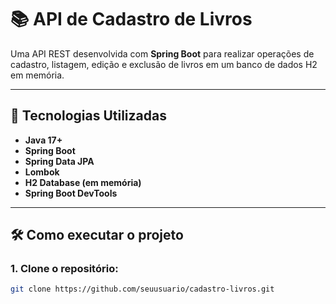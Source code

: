 # 📚 API de Cadastro de Livros

Uma API REST desenvolvida com **Spring Boot** para realizar operações de cadastro, listagem, edição e exclusão de livros em um banco de dados H2 em memória.

---

## 🚀 Tecnologias Utilizadas

- **Java 17+**
- **Spring Boot**
- **Spring Data JPA**
- **Lombok**
- **H2 Database (em memória)**
- **Spring Boot DevTools**

---

## 🛠️ Como executar o projeto

### 1. Clone o repositório:

```bash
git clone https://github.com/seuusuario/cadastro-livros.git
